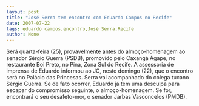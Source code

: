 ```yaml
---
layout: post
title: "José Serra tem encontro com Eduardo Campos no Recife"
date: 2007-07-22
tags: eduardo campos,encontro,José Serra,Recife
author: None
---
```

Ser&aacute; quarta-feira (25), provavelmente antes do almo&ccedil;o-homenagem ao senador S&eacute;rgio Guerra (PSDB), promovido pelo Caxang&aacute; &Aacute;gape, no restaurante Boi Preto, no Pina, Zona Sul do Recife.
A assessoria de imprensa de Eduardo&nbsp;informou ao JC, neste domingo (22),&nbsp;que o encontro ser&aacute;&nbsp;no Pal&aacute;cio das Princesas. Serra vai acompanhado do colega tucano S&eacute;rgio Guerra.
Se de fato ocorrer, Eduardo j&aacute; tem uma desculpa para escapar do compromisso seguinte, o almo&ccedil;o-homenagem. Se for, encontrar&aacute; o seu&nbsp;desafeto-mor, o senador Jarbas Vasconcelos (PMDB). 